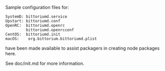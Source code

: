 Sample configuration files for:
```
SystemD: bittoriumd.service
Upstart: bittoriumd.conf
OpenRC:  bittoriumd.openrc
         bittoriumd.openrcconf
CentOS:  bittoriumd.init
macOS:    org.bittorium.bittoriumd.plist
```
have been made available to assist packagers in creating node packages here.

See doc/init.md for more information.
